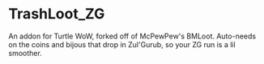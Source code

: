 # TrashLoot_ZG
An addon for Turtle WoW, forked off of McPewPew's BMLoot. Auto-needs on the coins and bijous that drop in Zul'Gurub, so your ZG run is a lil smoother.